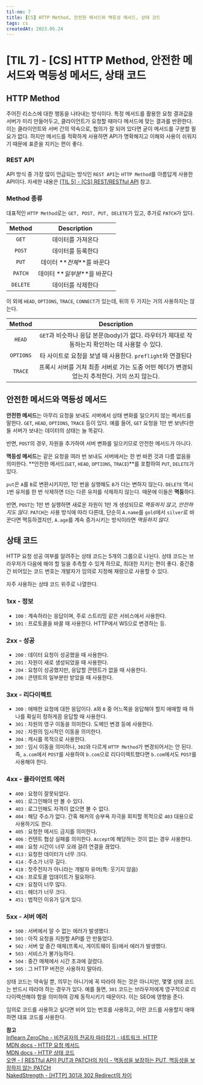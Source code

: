 ```yaml
---
til-no: 7
title: [CS] HTTP Method, 안전한 메서드와 멱등성 메서드, 상태 코드
tags: cs
createdAt: 2023.05.24
---
```


# [TIL 7] - [CS] HTTP Method, 안전한 메서드와 멱등성 메서드, 상태 코드

## HTTP Method

주어진 리소스에 대한 행동을 나타내는 방식이다. 특정 메서드를 활용한 요청 결과값을 서버가 미리 만들어두고, 클라이언트가 요청할 때마다 메서드에 맞는 결과를 반환한다. 이는 클라이언트와 서버 간의 약속으로, 협의가 잘 되어 있다면 굳이 메서드를 구분할 필요가 없다. 하지만 메서드를 적확하게 사용하면 API가 명확해지고 이해와 사용이 쉬워지기 때문에 표준을 지키는 편이 좋다.

### REST API

API 방식 중 가장 많이 언급되는 방식인 `REST API`는 `HTTP Method`를 아름답게 사용한 API이다. 자세한 내용은 [[TIL 5] - [CS] REST/RESTful API](./22.md) 참고.

### Method 종류

대표적인 `HTTP Method`로는 `GET, POST, PUT, DELETE`가 있고, 추가로 `PATCH`가 있다.

|  Method  |         Description          |
| :------: | :--------------------------: |
|  `GET`   |      데이터를 가져온다       |
|  `POST`  |      데이터를 등록한다       |
|  `PUT`   |  데이터 **_전체_**를 바꾼다  |
| `PATCH`  | 데이터 **_일부분_**을 바꾼다 |
| `DELETE` |      데이터를 삭제한다       |

이 외에 `HEAD`, `OPTIONS`, `TRACE`, `CONNECT`가 있는데, 뒤의 두 가지는 거의 사용하지는 않는다.

|  Method   |                                           Description                                           |
| :-------: | :---------------------------------------------------------------------------------------------: |
|  `HEAD`   | `GET`과 비슷하나 응답 본문(body)가 없다. 라우터가 제대로 작동하는지 확인하는 데 사용할 수 있다. |
| `OPTIONS` |                   타 사이트로 요청을 보낼 때 사용한다. `preflight`와 연결된다                   |
|  `TRACE`  |  프록시 서버를 거쳐 최종 서버로 가는 도중 어떤 헤더가 변경되었는지 추적한다. 거의 쓰지 않는다.  |

## 안전한 메서드와 멱등성 메서드

**안전한 메서드**는 아무리 요청을 보내도 서버에서 상태 변화를 일으키지 않는 메서드를 말한다. `GET`, `HEAD`, `OPTIONS`, `TRACE` 등이 있다. 예를 들어, `GET` 요청을 1만 번 보낸다한들 서버가 보내는 데이터의 상태는 늘 똑같다.

반면, `POST`의 경우, 자원을 추가하여 서버 변화를 일으키므로 안전한 메서드가 아니다.

**멱등성 메서드**는 같은 요청을 여러 번 보내도 서버에서는 한 번 바뀐 것과 다름 없음을 의미한다. **안전한 메서드(`GET`, `HEAD`, `OPTIONS`, `TRACE`)**를 포함하여 `PUT`, `DELETE`가 있다.

`put`은 `A`를 `B`로 변환시키지만, 1만 번을 실행해도 `B`가 더는 변하지 않는다. `DELETE` 역시 `1`번 유저를 한 번 삭제하면 더는 다른 유저를 삭제하지 않는다. 때문에 이들은 **멱등**하다.

반면, `POST`는 1만 번 실행하면 새로운 자원이 1만 개 생성되므로 _멱등하지 않고, 안전하지도 않다_. `PATCH`는 사용 방식에 따라 다른데, 단순히 `A.name`를 `gold`에서 `silver`로 바꾼다면 멱등하겠지만, `A.age`를 계속 증가시키는 방식이라면 _멱등하지 않다_.

## 상태 코드

HTTP 요청 성공 여부를 알려주는 상태 코드는 5개의 그룹으로 나뉜다. 상태 코드는 브라우저가 다음에 해야 할 일을 추측할 수 있게 하므로, 최대한 지키는 편이 좋다. 중간중간 비어있는 코드 번호는 개발자가 임의로 지정해 재량으로 사용할 수 있다.

자주 사용하는 상태 코드 위주로 나열한다.

### 1xx - 정보

- `100` : 계속하라는 응답이며, 주로 스트리밍 같은 서비스에서 사용한다.
- `101` : 프로토콜을 바꿀 때 사용한다. HTTP에서 WS으로 변경하는 등.

### 2xx - 성공

- `200` : 데이터 요청이 성공했을 때 사용한다.
- `201` : 자원이 새로 생성되었을 때 사용한다.
- `204` : 요청이 성공했지만, 응답할 콘텐트가 없을 때 사용한다.
- `206` : 콘텐트의 일부분만 받았을 때 사용한다.

### 3xx - 리다이렉트

- `300` : 애매한 요청에 대한 응답이다. `A`와 `B` 중 어느쪽을 응답해야 할지 애매할 때 하나를 확실히 정하게끔 응답할 때 사용한다.
- `301` : 자원의 영구 이동을 의미한다. 도메인 변경 등에 사용한다.
- `302` : 자원의 임시적인 이동을 의미한다.
- `304` : 캐시를 목적으로 사용한다.
- `307` : 임시 이동을 의미하나, `302`와 다르게 `HTTP Method`가 변경되어서는 안 된다. 즉, `a.com`에서 `POST`를 사용하여 `b.com`으로 리다이렉트했다면 `b.com`에서도 `POST`를 사용해야 한다.

### 4xx - 클라이언트 에러

- `400` : 요청이 잘못되었다.
- `401` : 로그인해야 만 볼 수 있다.
- `403` : 로그인해도 자격이 없으면 볼 수 없다.
- `404` : 해당 주소가 없다. 간혹 해커의 승부욕 자극을 회피할 목적으로 `403` 대용으로 사용하기도 한다.
- `405` : 요청한 메서드 금지를 의미한다.
- `406` : 컨텐트 협상 실패를 의미한다. `Accept`에 해당하는 것이 없는 경우 사용한다.
- `408` : 요청 시간이 너무 오래 걸려 연결을 끊었다.
- `413` : 요청한 데이터가 너무 크다.
- `414` : 주소가 너무 길다.
- `418` : 찻주전자가 아니라는 개발자 유머(특: 웃기지 않음)
- `426` : 프로토콜 업데이트가 필요하다.
- `429` : 요청이 너무 많다.
- `431` : 헤더가 너무 크다.
- `451` : 법적인 이유가 담겨 있다.

### 5xx - 서버 에러

- `500` : 서버에서 알 수 없는 에러가 발생했다.
- `501` : 아직 요청을 지원할 API를 안 만들었다.
- `502` : 서버 앞 중간 매체(프록시, 게이트웨이 등)에서 에러가 발생했다.
- `503` : 서비스가 불가능하다.
- `504` : 중간 매체에서 시간 초과에 걸렸다.
- `505` : 그 HTTP 버전은 사용하지 말아라.

상태 코드는 약속일 뿐, 의무는 아니기에 꼭 따라야 하는 것은 아니지만, 몇몇 상태 코드는 반드시 따라야 하는 경우가 있다. 예를 들면, `301` 코드는 브라우저에게 영구적으로 리다이렉션해야 함을 의미하여 강제 동작시키기 때문이다. 이는 SEO에 영향을 준다.

임의로 코드를 사용하고 싶다면 비어 있는 번호를 사용하고, 어떤 코드를 사용할지 애매하면 대표 코드를 사용한다.

**참고**\
[Inflearn ZeroCho - 비전공자의 전공자 따라잡기 - 네트워크, HTTP](https://www.inflearn.com/course/%EC%A0%84%EA%B3%B5%EC%9E%90-%EB%94%B0%EB%9D%BC%EC%9E%A1%EA%B8%B0-%EB%84%A4%ED%8A%B8%EC%9B%8C%ED%81%AC-http)\
[MDN docs - HTTP 요청 메서드](https://developer.mozilla.org/ko/docs/Web/HTTP/Methods)\
[MDN docs - HTTP 상태 코드](https://developer.mozilla.org/ko/docs/Web/HTTP/Status)\
[오엔 - [ RESTful API] PUT과 PATCH의 차이 - 멱동성을 보장하는 PUT, 멱등성을 보장하지 않는 PATCH](https://oen-blog.tistory.com/211)\
[NakedStrength - [HTTP] 301과 302 Redirect의 차이](https://nsinc.tistory.com/168)
